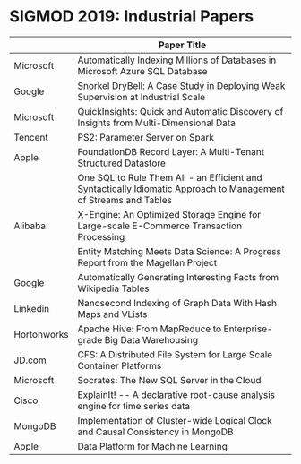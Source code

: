 # SIGMOD 2019: Industrial Papers

|             | Paper Title                                                                                                      |
| ----------- | ---------------------------------------------------------------------------------------------------------------- |
| Microsoft   | Automatically Indexing Millions of Databases in Microsoft Azure SQL Database                                     |
| Google      | Snorkel DryBell: A Case Study in Deploying Weak Supervision at Industrial Scale                                  |
| Microsoft   | QuickInsights: Quick and Automatic Discovery of Insights from Multi-Dimensional Data                             |
| Tencent     | PS2: Parameter Server on Spark                                                                                   |
| Apple       | FoundationDB Record Layer: A Multi-Tenant Structured Datastore                                                   |
|             | One SQL to Rule Them All - an Efficient and Syntactically Idiomatic Approach to Management of Streams and Tables |
| Alibaba     | X-Engine: An Optimized Storage Engine for Large-scale E-Commerce Transaction Processing                          |
|             | Entity Matching Meets Data Science: A Progress Report from the Magellan Project                                  |
| Google      | Automatically Generating Interesting Facts from Wikipedia Tables                                                 |
| Linkedin    | Nanosecond Indexing of Graph Data With Hash Maps and VLists                                                      |
| Hortonworks | Apache Hive: From MapReduce to Enterprise-grade Big Data Warehousing                                             |
| JD.com      | CFS: A Distributed File System for Large Scale Container Platforms                                               |
| Microsoft   | Socrates: The New SQL Server in the Cloud                                                                        |
| Cisco       | ExplainIt! -- A declarative root-cause analysis engine for time series data                                      |
| MongoDB     | Implementation of Cluster-wide Logical Clock and Causal Consistency in MongoDB                                   |
| Apple       | Data Platform for Machine Learning                                                                               |
